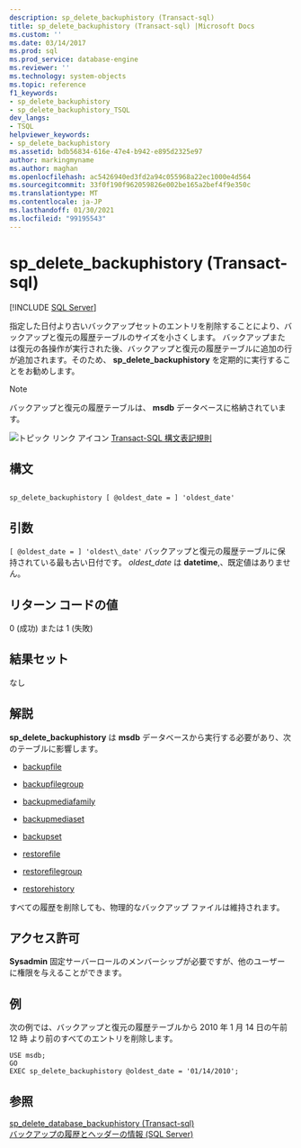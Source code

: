 ```yaml
---
description: sp_delete_backuphistory (Transact-sql)
title: sp_delete_backuphistory (Transact-sql) |Microsoft Docs
ms.custom: ''
ms.date: 03/14/2017
ms.prod: sql
ms.prod_service: database-engine
ms.reviewer: ''
ms.technology: system-objects
ms.topic: reference
f1_keywords:
- sp_delete_backuphistory
- sp_delete_backuphistory_TSQL
dev_langs:
- TSQL
helpviewer_keywords:
- sp_delete_backuphistory
ms.assetid: bdb56834-616e-47e4-b942-e895d2325e97
author: markingmyname
ms.author: maghan
ms.openlocfilehash: ac5426940ed3fd2a94c055968a22ec1000e4d564
ms.sourcegitcommit: 33f0f190f962059826e002be165a2bef4f9e350c
ms.translationtype: MT
ms.contentlocale: ja-JP
ms.lasthandoff: 01/30/2021
ms.locfileid: "99195543"
---
```

# <a name="sp_delete_backuphistory-transact-sql"></a>sp_delete_backuphistory (Transact-sql)
[!INCLUDE [SQL Server](../../includes/applies-to-version/sqlserver.md)]

  指定した日付より古いバックアップセットのエントリを削除することにより、バックアップと復元の履歴テーブルのサイズを小さくします。 バックアップまたは復元の各操作が実行された後、バックアップと復元の履歴テーブルに追加の行が追加されます。そのため、 **sp_delete_backuphistory** を定期的に実行することをお勧めします。  
  
> [!NOTE]  
>  バックアップと復元の履歴テーブルは、 **msdb** データベースに格納されています。  
  
 ![トピック リンク アイコン](../../database-engine/configure-windows/media/topic-link.gif "トピック リンク アイコン") [Transact-SQL 構文表記規則](../../t-sql/language-elements/transact-sql-syntax-conventions-transact-sql.md)  
  
## <a name="syntax"></a>構文  
  
```  
  
sp_delete_backuphistory [ @oldest_date = ] 'oldest_date'   
```  
  
## <a name="arguments"></a>引数  
`[ @oldest_date = ] 'oldest\_date'` バックアップと復元の履歴テーブルに保持されている最も古い日付です。 *oldest_date* は **datetime**,、既定値はありません。  
  
## <a name="return-code-values"></a>リターン コードの値  
 0 (成功) または 1 (失敗)  
  
## <a name="result-sets"></a>結果セット  
 なし  
  
## <a name="remarks"></a>解説  
 **sp_delete_backuphistory** は **msdb** データベースから実行する必要があり、次のテーブルに影響します。  
  
-   [backupfile](../../relational-databases/system-tables/backupfile-transact-sql.md)  
  
-   [backupfilegroup](../../relational-databases/system-tables/backupfilegroup-transact-sql.md)  
  
-   [backupmediafamily](../../relational-databases/system-tables/backupmediafamily-transact-sql.md)  
  
-   [backupmediaset](../../relational-databases/system-tables/backupmediaset-transact-sql.md)  
  
-   [backupset](../../relational-databases/system-tables/backupset-transact-sql.md)  
  
-   [restorefile](../../relational-databases/system-tables/restorefile-transact-sql.md)  
  
-   [restorefilegroup](../../relational-databases/system-tables/restorefilegroup-transact-sql.md)  
  
-   [restorehistory](../../relational-databases/system-tables/restorehistory-transact-sql.md)  
  
 すべての履歴を削除しても、物理的なバックアップ ファイルは維持されます。  
  
## <a name="permissions"></a>アクセス許可  
 **Sysadmin** 固定サーバーロールのメンバーシップが必要ですが、他のユーザーに権限を与えることができます。  
  
## <a name="examples"></a>例  
 次の例では、バックアップと復元の履歴テーブルから 2010 年 1 月 14 日の午前 12 時 より前のすべてのエントリを削除します。  
  
```  
USE msdb;  
GO  
EXEC sp_delete_backuphistory @oldest_date = '01/14/2010';  
```  
  
## <a name="see-also"></a>参照  
 [sp_delete_database_backuphistory &#40;Transact-sql&#41;](../../relational-databases/system-stored-procedures/sp-delete-database-backuphistory-transact-sql.md)   
 [バックアップの履歴とヘッダーの情報 &#40;SQL Server&#41;](../../relational-databases/backup-restore/backup-history-and-header-information-sql-server.md)  
  
  
